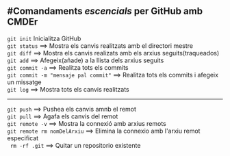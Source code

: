 #Comandaments ***escencials*** per GitHub amb CMDEr
---
`git init`  Inicialitza GitHub  
`git status` ==> Mostra els canvis realitzats amb el directori mestre  
`git diff` ==> Mostra els canvis realizats amb els arxius seguits(traqueados)  
`git add` ==> Afegeix(añade) a la llista dels arxius seguits  
`git commit -a` ==> Realitza tots els commits  
`git commit -m "mensaje pal commit"` ==> Realitza tots els commits i afegeix un missatge  
`git log` ==> Mostra tots els canvis realitzats  

 
---

`git push` ==> Pushea els canvis amnb el remot  
`git pull` ==> Agafa els canvis del remot  
`git remote -v` ==> Mostra la connexió amb arxius remots  
`git remote rm nomDelArxiu` ==> Elimina la connexio amb l'arxiu remot especificat  
` rm -rf .git` ==> Quitar un repositorio existente